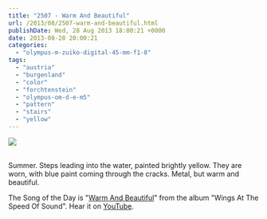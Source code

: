 ```yaml
---
title: "2507 - Warm And Beautiful"
url: /2013/08/2507-warm-and-beautiful.html
publishDate: Wed, 28 Aug 2013 18:00:21 +0000
date: 2013-08-28 20:00:21
categories: 
  - "olympus-m-zuiko-digital-45-mm-f1-8"
tags: 
  - "austria"
  - "burgenland"
  - "color"
  - "forchtenstein"
  - "olympus-om-d-e-m5"
  - "pattern"
  - "stairs"
  - "yellow"
---
```

<div class="container">
<div class="center"><a target="_blank" href="https://d25zfm9zpd7gm5.cloudfront.net/1200x1200/2013/20130818_163107_lr.jpg"><img src="https://d25zfm9zpd7gm5.cloudfront.net/0600x0600/2013/20130818_163107_lr.jpg" /></a></div>
</div>
<br />

Summer. Steps leading into the water, painted brightly yellow. They are worn, with blue paint coming through the cracks. Metal, but warm and beautiful. 

 The Song of the Day is "<a href="http://www.lyricsmode.com/lyrics/w/wings/warm_and_beautiful.html" target="_blank">Warm And Beautiful</a>" from the album "Wings At The Speed Of Sound". Hear it on <a href="http://www.youtube.com/watch?v=XujXuqvsWcE" target="_blank">YouTube</a>.
